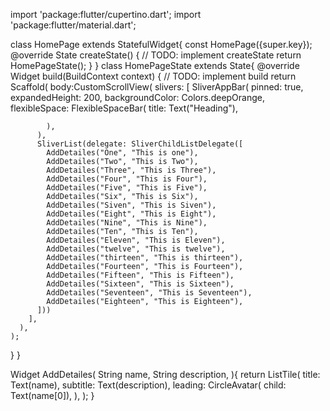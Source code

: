 import 'package:flutter/cupertino.dart';
import 'package:flutter/material.dart';

class HomePage extends StatefulWidget{
const HomePage({super.key});
@override
State<StatefulWidget> createState() {
// TODO: implement createState
return HomePageState();
}
}
class HomePageState extends State<HomePage>{
@override
Widget build(BuildContext context) {
// TODO: implement build
return Scaffold(
body:CustomScrollView(
slivers: [
SliverAppBar(
pinned: true,
expandedHeight: 200,
backgroundColor: Colors.deepOrange,
flexibleSpace: FlexibleSpaceBar(
title: Text("Heading"),

            ),
          ),
          SliverList(delegate: SliverChildListDelegate([
            AddDetailes("One", "This is one"),
            AddDetailes("Two", "This is Two"),
            AddDetailes("Three", "This is Three"),
            AddDetailes("Four", "This is Four"),
            AddDetailes("Five", "This is Five"),
            AddDetailes("Six", "This is Six"),
            AddDetailes("Siven", "This is Siven"),
            AddDetailes("Eight", "This is Eight"),
            AddDetailes("Nine", "This is Nine"),
            AddDetailes("Ten", "This is Ten"),
            AddDetailes("Eleven", "This is Eleven"),
            AddDetailes("twelve", "This is twelve"),
            AddDetailes("thirteen", "This is thirteen"),
            AddDetailes("Fourteen", "This is Fourteen"),
            AddDetailes("Fifteen", "This is Fifteen"),
            AddDetailes("Sixteen", "This is Sixteen"),
            AddDetailes("Seventeen", "This is Seventeen"),
            AddDetailes("Eighteen", "This is Eighteen"),
          ]))
        ],
      ),
    );
}
}


Widget AddDetailes(
String name,
String description,
){
return ListTile(
title: Text(name),
subtitle: Text(description),
leading: CircleAvatar(
child: Text(name[0]),
),
);
}
